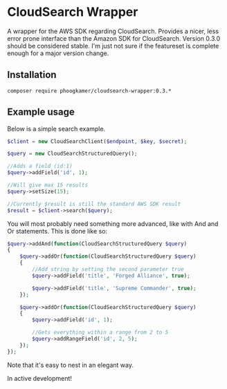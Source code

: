# CloudSearch Wrapper
A wrapper for the AWS SDK regarding CloudSearch. Provides a nicer, less error prone interface than the Amazon SDK for
CloudSearch. Version 0.3.0 should be considered stable. I'm just not sure if the featureset is complete enough for a major version change.

## Installation

```
composer require phoogkamer/cloudsearch-wrapper:0.3.*
```

## Example usage

Below is a simple search example.

```php
$client = new CloudSearchClient($endpoint, $key, $secret);

$query = new CloudSearchStructuredQuery();

//Adds a field (id:1)
$query->addField('id', 1);

//Will give max 15 results
$query->setSize(15);

//Currently $result is still the standard AWS SDK result
$result = $client->search($query);
```

You will most probably need something more advanced, like with And and Or statements. This is done like so:

```php
$query->addAnd(function(CloudSearchStructuredQuery $query)
{
    $query->addOr(function(CloudSearchStructuredQuery $query)
    {
        //Add string by setting the second parameter true
        $query->addField('title', 'Forged Alliance', true);

        $query->addField('title', 'Supreme Commander', true);
    });

    $query->addOr(function(CloudSearchStructuredQuery $query)
    {
        $query->addField('id', 1);

        //Gets everything within a range from 2 to 5
        $query->addRangeField('id', 2, 5);
    });
});
```

Note that it's easy to nest in an elegant way.

In active development!
